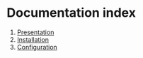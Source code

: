 # Documentation index

1. [Presentation](presentation.md)
2. [Installation](installation.md)
3. [Configuration](configuration.md)